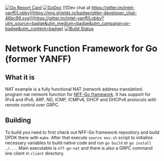 [![Go Report Card](https://goreportcard.com/badge/github.com/intel-go/nff-go)](https://goreportcard.com/report/github.com/intel-go/nff-go)
[![GoDoc](https://godoc.org/github.com/intel-go/nff-go?status.svg)](https://godoc.org/github.com/intel-go/nff-go)
[![Dev chat at https://gitter.im/intel-yanff/Lobby](https://img.shields.io/badge/gitter-developer_chat-46bc99.svg)](https://gitter.im/intel-yanff/Lobby?utm_source=badge&utm_medium=badge&utm_campaign=pr-badge&utm_content=badge)
[![Build Status](https://travis-ci.org/intel-go/nff-go-nat.svg?branch=develop)](https://travis-ci.org/intel-go/nff-go-nat)
# Network Function Framework for Go (former YANFF)

## What it is

NAT example is a fully functional NAT (network address translation)
program nat network function for [NFF-Go
framework](https://github.com/intel-go/nff-go). It has support for
IPv4 and IPv6, ARP, ND, ICMP, ICMPv6, DHCP and DHCPv6 protocols with
remote control over GRPC.

## Building

To build you need to first check out NFF-Go framework repository and
build DPDK there with `make`. After that execute `source env.sh`
script to initialize necessary variables to build native code and run
`go build` or `go install ./...`. Main executable is `nff-go-nat` and
there is also a GRPC command line client in `client` directory.
